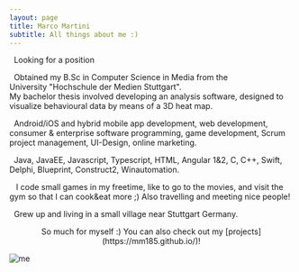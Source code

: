 ```yaml
---
layout: page
title: Marco Martini
subtitle: All things about me :)
---
```

<span class="fa fa-briefcase about-icon"></span>
&nbsp;&nbsp;Looking for a position

<span class="fa fa-graduation-cap about-icon"></span>
&nbsp;&nbsp;Obtained my B.Sc in Computer Science in Media from the  
University "Hochschule der Medien Stuttgart".  
My bachelor thesis involved developing an analysis software, designed to visualize behavioural data by means of a 3D heat map.

<span class="fa fa-file-text-o about-icon"></span>
&nbsp;&nbsp;Android/iOS and hybrid mobile app development, web development, consumer & enterprise software programming, game development, Scrum project management, UI-Design, online marketing.

<span class="fa fa-code about-icon"></span>
&nbsp;&nbsp;Java, JavaEE, Javascript, Typescript, HTML, Angular 1&2, C, C++, Swift, Delphi, Blueprint, Construct2, Winautomation.

<span class="fa fa-heart about-icon"></span>
&nbsp;&nbsp; I code small games in my freetime, like to go to the movies, and visit the gym so that I can cook&eat more ;)
Also travelling and meeting nice people!

<span class="fa fa-globe about-icon"></span>
&nbsp;&nbsp;Grew up and living in a small village near Stuttgart Germany.

<p style="text-align: center;">So much for myself :) You can also check out my [projects](https://mm185.github.io/)! </p>

![me](http://i.imgur.com/bu62sa5.jpg)
